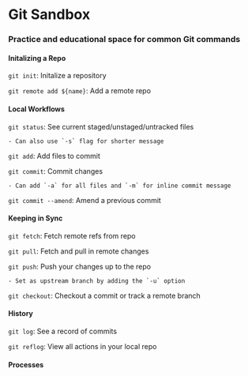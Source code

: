 # Git Sandbox

### Practice and educational space for common Git commands

#### Initalizing a Repo

`git init`: Initalize a repository

`git remote add ${name}`: Add a remote repo

#### Local Workflows
`git status`: See current staged/unstaged/untracked files

	- Can also use `-s` flag for shorter message

`git add`: Add files to commit

`git commit`: Commit changes

	- Can add `-a` for all files and `-m` for inline commit message

`git commit --amend`: Amend a previous commit

#### Keeping in Sync
`git fetch`: Fetch remote refs from repo

`git pull`: Fetch and pull in remote changes

`git push`: Push your changes up to the repo

	- Set as upstream branch by adding the `-u` option

`git checkout`: Checkout a commit or track a remote branch

#### History 
`git log`: See a record of commits

`git reflog`: View all actions in your local repo

#### Processes
